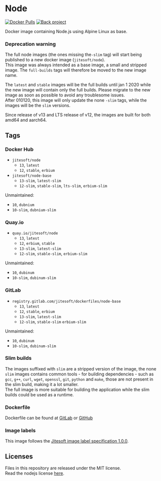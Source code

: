 # Node

[![Docker Pulls](https://img.shields.io/docker/pulls/jitesoft/node-base.svg)](https://cloud.docker.com/u/jitesoft/repository/docker/jitesoft/node-base)
[![Back project](https://img.shields.io/badge/Open%20Collective-Tip%20the%20devs!-blue.svg)](https://opencollective.com/jitesoft-open-source)

Docker image containing Node.js using Alpine Linux as base.  

### Deprecation warning

The full node images (the ones missing the`-slim` tag) will start being published to a new docker image (`jitesoft/node`).  
This image was always intended as a base image, a small and stripped image. The `full-builds` tags will therefore be moved
to the new image name.  

The `latest` and `stable` images will be the full builds until jan 1 2020 while the new image will contain only the full builds. Please
migrate to the new image as soon as possible to avoid any troublesome issues.  
After 010120, this image will only update the none `-slim` tags, while the images will be the `slim` versions.

Since release of v13 and LTS release of v12, the images are built for both amd64 and aarch64.

## Tags

### Docker Hub

* `jitesoft/node`
    * `13`, `latest`
    * `12`, `stable`, `erbium`
* `jitesoft/node-base`
    * `13-slim`, `latest-slim`
    * `12-slim`, `stable-slim`, `lts-slim`, `erbium-slim`
    
Unmaintained:

* `10`, `dubnium`
* `10-slim`, `dubnium-slim`

### Quay.io

* `quay.io/jitesoft/node`
    * `13`, `latest`
    * `12`, `erbium`, `stable`
    * `13-slim`, `latest-slim`
    * `12-slim`, `stable-slim`, `erbium-slim`

Unmaintained:

* `10`, `dubinum`
* `10-slim`, `dubinum-slim`

### GitLab

* `registry.gitlab.com/jitesoft/dockerfiles/node-base`
    * `13`, `latest`
    * `12`, `stable`, `erbium`
    * `13-slim`, `latest-slim`
    * `12-slim`, `stable-slim` `erbium-slim`

Unmaintained:

* `10`,  `dubinum`
* `10-slim`, `dubinum-slim`
    
### Slim builds

The images suffixed with `slim` are a stripped version of the image, the none `slim` images contains common tools - for 
building dependencies - such as `gcc`, `g++`, `curl`, `wget`, `openssl`, `git`, `python` and `make`, those are not
present in the slim build, making it a lot smaller.  
The full image is more suitable for building the application while the slim builds could be used as a runtime.

### Dockerfile

Dockerfile can be found at  [GitLab](https://gitlab.com/jitesoft/dockerfiles/node-base) or [GitHub](https://github.com/jitesoft/docker-node-base)

### Image labels

This image follows the [Jitesoft image label specification 1.0.0](https://gitlab.com/snippets/1866155).


## Licenses

Files in this repository are released under the MIT license.  
Read the nodejs license [here](https://github.com/nodejs/node/blob/master/LICENSE).  
